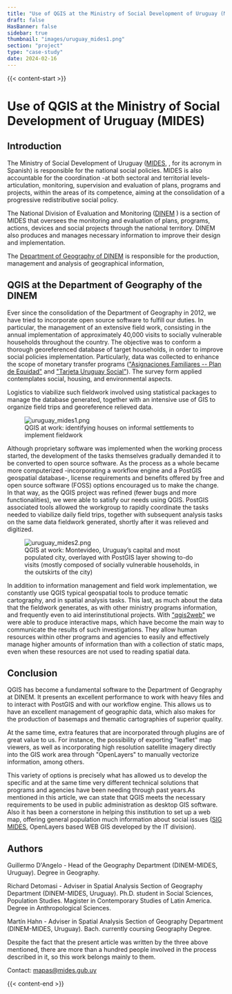 ```yaml
---
title: "Use of QGIS at the Ministry of Social Development of Uruguay (MIDES)"
draft: false
HasBanner: false
sidebar: true
thumbnail: "images/uruguay_mides1.png"
section: "project"
type: "case-study"
date: 2024-02-16
---
```

{{< content-start >}}

# Use of QGIS at the Ministry of Social Development of Uruguay (MIDES)

## Introduction

The Ministry of Social Development of Uruguay ([MIDES,](http://www.mides.gub.uy/innovaportal/v/4376/3/innova.front/mision) , for its acronym in Spanish) is responsible for the national social policies. MIDES is also accountable for the coordination -at both sectoral and territorial levels- articulation, monitoring, supervision and evaluation of plans, programs and projects, within the areas of its competence, aiming at the consolidation of a progressive redistributive social policy.

The National Division of Evaluation and Monitoring ([DINEM](http://dinem.mides.gub.uy/innovaportal/v/25948/11/innova.front/mision-y-cometidos) ) is a section of MIDES that oversees the monitoring and evaluation of plans, programs, actions, devices and social projects through the national territory. DINEM also produces and manages necessary information to improve their design and implementation.

The [Department of Geography of DINEM](http://dinem.mides.gub.uy/innovaportal/v/25507/11/innova.front/departamento-de-geografia) is responsible for the production, management and analysis of geographical information,

## QGIS at the Department of Geography of the DINEM

Ever since the consolidation of the Department of Geography in 2012, we have tried to incorporate open source software to fulfill our duties. In particular, the management of an extensive field work, consisting in the annual implementation of approximately 40,000 visits to socially vulnerable households throughout the country. The objective was to conform a thorough georeferenced database of target households, in order to improve social policies implementation. Particularly, data was collected to enhance the scope of monetary transfer programs ([\"Asignaciones Familiares -- Plan de Equidad\"](https://www.bps.gub.uy/3540/plan-de-equidad.html) and [\"Tarjeta Uruguay Social\"](http://www.mides.gub.uy/innovaportal/v/55480/3/innova.front/tarjeta-uruguay-social-tus)). The survey form applied contemplates social, housing, and environmental aspects.

Logistics to viabilize such fieldwork involved using statistical packages to manage the database generated, together with an intensive use of GIS to organize field trips and georeference relieved data.

<figure>
<img src="../images/uruguay_mides1.png" class="align-center" alt="uruguay_mides1.png" />
<figcaption>QGIS at work: identifying houses on informal settlements to implement fieldwork</figcaption>
</figure>

Although proprietary software was implemented when the working process started, the development of the tasks themselves gradually demanded it to be converted to open source software. As the process as a whole became more computerized -incorporating a workflow engine and a PostGIS geospatial database-, license requirements and benefits offered by free and open source software (FOSS) options encouraged us to make the change. In that way, as the QGIS project was refined (fewer bugs and more functionalities), we were able to satisfy our needs using QGIS. PostGIS associated tools allowed the workgroup to rapidly coordinate the tasks needed to viabilize daily field trips, together with subsequent analysis tasks on the same data fieldwork generated, shortly after it was relieved and digitized.

<figure>
<img src="../images/uruguay_mides2.png" class="align-center" alt="uruguay_mides2.png" />
<figcaption>QGIS at work: Montevideo, Uruguay’s capital and most populated city, overlayed with PostGIS layer showing to-do visits (mostly composed of socially vulnerable households, in the outskirts of the city)</figcaption>
</figure>

In addition to information management and field work implementation, we constantly use QGIS typical geospatial tools to produce tematic cartography, and in spatial analysis tasks. This last, as much about the data that the fieldwork generates, as with other ministry programs information, and frequently even to aid interinstitutional projects. With [\"qgis2web\"](https://plugins.qgis.org/plugins/qgis2web/) we were able to produce interactive maps, which have become the main way to communicate the results of such investigations. They allow human resources within other programs and agencies to easily and effectively manage higher amounts of information than with a collection of static maps, even when these resources are not used to reading spatial data.

## Conclusion

QGIS has become a fundamental software to the Department of Geography at DINEM. It presents an excellent performance to work with heavy files and to interact with PostGIS and with our workflow engine. This allows us to have an excellent management of geographic data, which also makes for the production of basemaps and thematic cartographies of superior quality.

At the same time, extra features that are incorporated through plugins are of great value to us. For instance, the possibility of exporting \"leaflet\" map viewers, as well as incorporating high resolution satellite imagery directly into the GIS work area through "OpenLayers" to manually vectorize information, among others.

This variety of options is precisely what has allowed us to develop the specific and at the same time very different technical solutions that programs and agencies have been needing through past years.As mentioned in this article, we can state that QGIS meets the necessary requirements to be used in public administration as desktop GIS software. Also it has been a cornerstone in helping this institution to set up a web map, offering general population much information about social issues ([SIG MIDES](https://mapas.mides.gub.uy/), OpenLayers based WEB GIS developed by the IT division).

## Authors

Guillermo D\'Angelo - Head of the Geography Department (DINEM-MIDES, Uruguay). Degree in Geography.

Richard Detomasi - Adviser in Spatial Analysis Section of Geography Department (DINEM-MIDES, Uruguay). Ph.D. student in Social Sciences, Population Studies. Magister in Contemporary Studies of Latin America. Degree in Anthropological Sciences.

Martín Hahn - Adviser in Spatial Analysis Section of Geography Department (DINEM-MIDES, Uruguay). Bach. currently coursing Geography Degree.

Despite the fact that the present article was written by the three above mentioned, there are more than a hundred people involved in the process described in it, so this work belongs mainly to them.

Contact: <mapas@mides.gub.uy>

{{< content-end >}}
